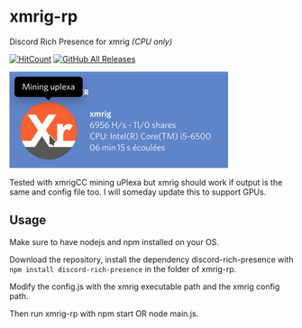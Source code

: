 # xmrig-rp
Discord Rich Presence for xmrig *(CPU only)*

[![HitCount](http://hits.dwyl.com/MasterIO02/xmrig-rp.svg)](http://hits.dwyl.com/MasterIO02/xmrig-rp)
[![GitHub All Releases](https://img.shields.io/github/downloads/MasterIO02/xmrig-rp/total.svg)](https://github.com/MasterIO02/xmrig-rp/releases/)

![Rich Presence Screenshot](/screenshot.png)

Tested with xmrigCC mining uPlexa but xmrig should work if output is the same and config file too.
I will someday update this to support GPUs.

## Usage
Make sure to have nodejs and npm installed on your OS.

Download the repository, install the dependency discord-rich-presence with `npm install discord-rich-presence` in the folder of xmrig-rp.

Modify the config.js with the xmrig executable path and the xmrig config path.

Then run xmrig-rp with npm start OR node main.js.
